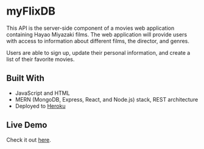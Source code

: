# myFlixDB 

This API is the server-side component of a movies web application containing Hayao Miyazaki films. The web application will provide users with access to information about different films, the director, and genres. 

Users are able to sign up, update their personal information, and create a list of their favorite movies.

## Built With
- JavaScript and HTML
- MERN (MongoDB, Express, React, and Node.js) stack, REST architecture
- Deployed to [Heroku](https://www.heroku.com/)

## Live Demo
Check it out [here](https://miyazaki-movie-api.herokuapp.com/).
